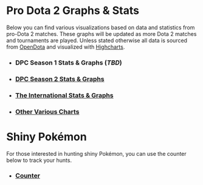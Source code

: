 # Pro Dota 2 Graphs & Stats

Below you can find various visualizations based on data and statistics from pro-Dota 2 matches. These graphs will be updated as more Dota 2 matches and tournaments are played. Unless stated otherwise all data is sourced from [OpenDota](https://www.opendota.com) and visualized with [Highcharts](https://www.highcharts.com/).

- ### DPC Season 1 Stats & Graphs (_TBD_)

- ### [DPC Season 2 Stats & Graphs](DPC1S2)

- ### [The International Stats & Graphs](TI)

- ### [Other Various Charts](Various)

# Shiny Pokémon 

For those interested in hunting shiny Pokémon, you can use the counter below to track your hunts.

- ### [Counter](Counter)